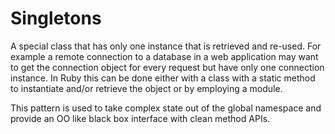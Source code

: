 # Singletons

A special class that has only one instance that is retrieved and re-used. For example a remote connection to a database in a web application may want to get the connection object for every request but have only one connection instance. In Ruby this can be done either with a class with a static method to instantiate and/or retrieve the object or by employing a module. 

This pattern is used to take complex state out of the global namespace and provide an OO like black box interface with clean method APIs.
